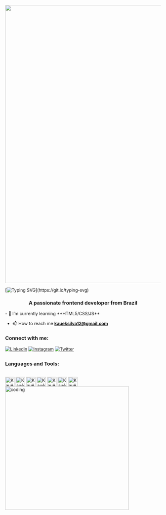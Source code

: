   <img src="https://t3.ftcdn.net/jpg/03/18/60/62/360_F_318606217_Hk8jo2MVoI33SQOkYrfOF929J7JgIP0P.jpg" align="center" width="900" >
  
[![Typing SVG](https://readme-typing-svg.herokuapp.com/?color=0046FF&size=35&center=true&vCenter=true&width=1000&lines=Hi,+my+name+is+Kauê+Silva!;Welcome+to+my+Github!;Oi+Me+Chamo+Kauê+Silva!;Sejam+Bem-Vindos+ao+meu+Github!)](https://git.io/typing-svg)

<h3 align="center">A passionate frontend developer from Brazil</h3>
- 🌱 I’m currently learning **HTML5/CSS/JS**

- 📫 How to reach me **kaueksilva12@gmail.com**



<h3 align="left">Connect with me:</h3>

[![Linkedin](https://img.shields.io/badge/LinkedIn-0077B5?style=for-the-badge&logo=linkedin&logoColor=white)](https://www.linkedin.com/in/kaueksilva/)
[![Instagram](https://img.shields.io/badge/Instagram-E4405F?style=for-the-badge&logo=instagram&logoColor=white)](https://www.instagram.com/kaueksilva/)
[![Twitter](https://img.shields.io/badge/Twitter-1DA1F2?style=for-the-badge&logo=twitter&logoColor=white)](https://twitter.com/kaueksilva)


##

<h3 align="left">Languages and Tools:</h3>

<div style="display: inline_block"><br>
<img align="center" alt="Kauê-HTML"  height="30" whidth="40" src="https://img.shields.io/badge/HTML5-E34F26?style=for-the-badge&logo=html5&logoColor=white" />
<img align="center" alt="Kauê-CSS"  height="30" whidth="40"  src="https://img.shields.io/badge/CSS3-blue?style=for-the-badge&logo=css3&logoColor=white" />
<img align="center" alt="Kauê-JavaScript"  height="30" whidth="40"  src="https://img.shields.io/badge/JavaScript-F7DF1E?style=for-the-badge&logo=javascript&logoColor=black" />
<img align="center" alt="Kauê-WordPress"  height="30" whidth="40" src="https://img.shields.io/badge/Wordpress-blue?style=for-the-badge&logo=wordpress&logoColor=white" />
<img align="center" alt="Kauê-GitHub"  height="30" whidth="40" src="https://img.shields.io/badge/Github-black?style=for-the-badge&logo=github&logoColor=white" />               
<img align="center" alt="Kauê-Git"  height="30" whidth="40" src="https://img.shields.io/badge/Git-orange?style=for-the-badge&logo=git&logoColor=white" /> 
<img align="center" alt="Kauê-MySQL"  height="30" whidth="40" src="https://img.shields.io/badge/MySQL-blue?style=for-the-badge&logo=mysql&logoColor=white" />
</div>     

<img src="https://www.lambdatest.com/resources/images/news24.gif" width="400" align="center" alt="coding">



